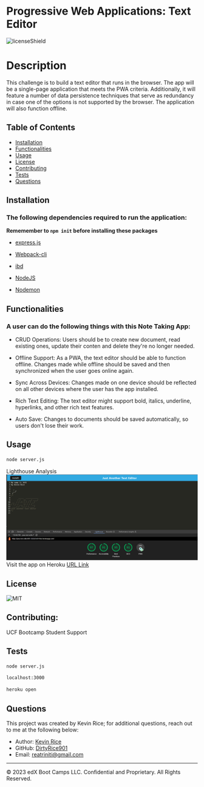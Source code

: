 # Progressive Web Applications: Text Editor

![licenseShield](https://img.shields.io/badge/license-MIT-yellow)

# Description
This challenge is to build a text editor that runs in the browser. The app will be a single-page application that meets the PWA criteria. Additionally, it will feature a number of data persistence techniques that serve as redundancy in case one of the options is not supported by the browser. The application will also function offline.

## Table of Contents
* [Installation](#installation)
* [Functionalities](#functionalities)
* [Usage](#usage)
* [License](#license)
* [Contributing](#contributing)
* [Tests](#tests)
* [Questions](#questions)

## Installation
### The following dependencies required to run the application:

 __Rememember to ```npm init``` before installing these packages__

* [express.js](https://www.npmjs.com/package/express)

* [Webpack-cli](https://www.npmjs.com/package/webpack-cli)

* [ibd](https://www.npmjs.com/package/idb)

* [NodeJS](https://nodejs.org/en/download)

* [Nodemon](https://www.npmjs.com/package/nodemon)



## Functionalities
### A user can do the following things with this Note Taking App:
* CRUD Operations: Users should be to create new document, read existing ones,      update their conten and delete they're no longer needed.

* Offline Support: As a PWA, the text editor should be able to function offline. Changes made while offline should be saved and then synchronized when the user goes online again.

* Sync Across Devices: Changes made on one device should be reflected on all other devices where the user has the app installed.

* Rich Text Editing: The text editor might support bold, italics, underline, hyperlinks, and other rich text features.

* Auto Save: Changes to documents should be saved automatically, so users don't lose their work.



## Usage
```bash
node server.js
```
Lighthouse Analysis
![Alt text](IMG/LighthouseJATE.png)
Visit the app on Heroku
[URL Link](https://pwa-text-editor901-332321d741be.herokuapp.com/)


## License
![MIT](https://img.shields.io/badge/license-MIT-yellow)

## Contributing:
UCF Bootcamp Student Support


## Tests
```bash
node server.js
```
```bash
localhost:3000
```
```bash
heroku open
```

## Questions
This project was created by Kevin Rice; for additional questions, reach out to me at the following below:
* Author: [Kevin Rice](https://app.slack.com/client/T056YAJ4MPF/D05D0V54751)
* GitHub: [DirtyRice901](https://github.com/DirtyRice901/)
* Email: reatriniti@gmail.com 

---
© 2023 edX Boot Camps LLC. Confidential and Proprietary. All Rights Reserved.

